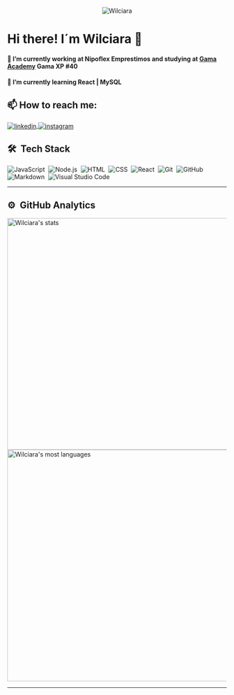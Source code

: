 <p align="center"><img src="https://komarev.com/ghpvc/?username=wilciara" alt="Wilciara" /></p>  


# Hi there! I´m Wilciara 👋  







 #### 🔭 I’m currently working at Nipoflex Emprestimos and studying at [Gama Academy](https://www.gama.academy/gama-experience/desenvolvimento-full-stack) Gama XP #40 
  
 
 #### 🌱 I’m currently learning React | MySQL  
 




## 📫 How to reach me:  
  



<a href="https://www.linkedin.com/in/wilciara-wertz-a11849217/" target="_blank">
  <img align="center" src="https://img.shields.io/badge/-wilciara-wertz?style=flat&logo=linkedin" alt="linkedin"/>
</a>  
<a href="https://instagram.com/wilciara" target="_blank">
 <img align="center" src="https://img.shields.io/badge/-wilciara-05122A?style=flat&logo=instagram" alt="instagram"/>
</a>
  

  

## 🛠 &nbsp;Tech Stack  


![JavaScript](https://img.shields.io/badge/-JavaScript-05122A?style=flat&logo=javascript)&nbsp;
![Node.js](https://img.shields.io/badge/-Node.js-05122A?style=flat&logo=node.js)&nbsp;
![HTML](https://img.shields.io/badge/-HTML-05122A?style=flat&logo=HTML5)&nbsp;
![CSS](https://img.shields.io/badge/-CSS-05122A?style=flat&logo=CSS3&logoColor=1572B6)&nbsp;
![React](https://img.shields.io/badge/-React-05122A?style=flat&logo=react)&nbsp;
![Git](https://img.shields.io/badge/-Git-05122A?style=flat&logo=git)&nbsp;
![GitHub](https://img.shields.io/badge/-GitHub-05122A?style=flat&logo=github)&nbsp;
![Markdown](https://img.shields.io/badge/-Markdown-05122A?style=flat&logo=markdown)&nbsp;
![Visual Studio Code](https://img.shields.io/badge/-Visual%20Studio%20Code-05122A?style=flat&logo=visual-studio-code&logoColor=007ACC)&nbsp;  




***
## ⚙️ &nbsp;GitHub Analytics  
  
  

<p align="left">
<img width="530em" src="https://github-readme-stats.vercel.app/api?username=wilciara&show_icons=true&theme=vision-friendly-dark" alt="Wilciara's stats"/>
<img width="530em" src="https://github-readme-stats.vercel.app/api/top-langs/?username=wilciara&layout=compact&theme=vision-friendly-dark" alt="Wilciara's most languages"/>
</p>

***
